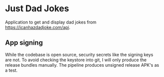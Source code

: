 # Just Dad Jokes

Application to get and display dad jokes from https://icanhazdadjoke.com/api.

## App signing

While the codebase is open source, security secrets like the signing keys are not.
To avoid checking the keystore into git, I will only produce the release bundles manually.
The pipeline produces unsigned release APK's as a test. 
